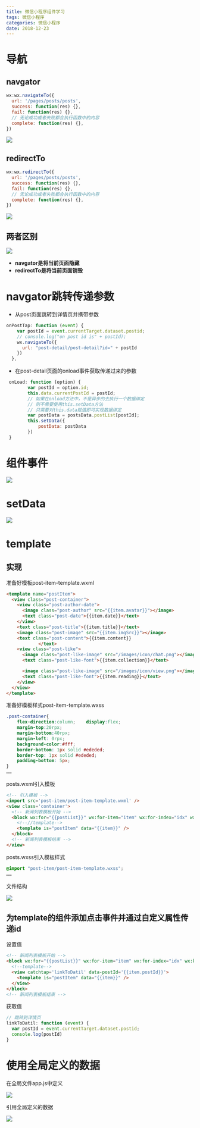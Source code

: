 ```yaml
---
title: 微信小程序组件学习
tags: 微信小程序
categories: 微信小程序
date: 2018-12-23
---
```


# 导航

## navgator

```js
wx:wx.navigateTo({
  url: '/pages/posts/posts',
  success: function(res) {},
  fail: function(res) {},
  // 无论成功或者失败都会执行函数中的内容
  complete: function(res) {},
})
```

![](/mdImg/smallProgram6.png)

<!--more-->

## redirectTo

```js
wx:wx.redirectTo({
  url: '/pages/posts/posts',
  success: function(res) {},
  fail: function(res) {},
  // 无论成功或者失败都会执行函数中的内容
  complete: function(res) {},
})
```

![](/mdImg/smallProgram7.png)

## 两者区别

![](/mdImg/smallProgram8.png)

- **navgator是将当前页面隐藏**
- **redirectTo是将当前页面销毁**

# navgator跳转传递参数

- 从post页面跳转到详情页并携带参数

```js
onPostTap: function (event) {
    var postId = event.currentTarget.dataset.postid;
    // console.log("on post id is" + postId);
    wx.navigateTo({
      url: "post-detail/post-detail?id=" + postId
    })
  },
```

- 在post-detail页面的onload事件获取传递过来的参数

```js
 onLoad: function (option) {
        var postId = option.id;
        this.data.currentPostId = postId;
   	    // 如果在onload方法中，不是异步的去执行一个数据绑定
   	    // 则不需要使用this.setData方法
   		// 只需要对this.data赋值即可实现数据绑定
        var postData = postsData.postList[postId];
        this.setData({
            postData: postData
        })
 }
```



# **组**件事件

![](/mdImg/smallProgram9.png)

# setData

![](/mdImg/smallProgram10.png)

# template

## 实现

准备好模板post-item-template.wxml

```html
<template name="postItem">
  <view class="post-container">
    <view class="post-author-date">
      <image class="post-author" src="{{item.avatar}}"></image>
      <text class="post-date">{{item.date}}</text>
    </view>
    <text class="post-title">{{item.title}}</text>
    <image class="post-image" src="{{item.imgSrc}}"></image>
    <text class="post-content">{{item.content}}
            </text>
    <view class="post-like">
      <image class="post-like-image" src="/images/icon/chat.png"></image>
      <text class="post-like-font">{{item.collection}}</text>

      <image class="post-like-image" src="/images/icon/view.png"></image>
      <text class="post-like-font">{{item.reading}}</text>
    </view>
  </view>
</template>
```

准备好模板样式post-item-template.wxss

```css
.post-container{
    flex-direction:column;    display:flex;
    margin-top:20rpx;
    margin-bottom:40rpx;
    margin-left: 0rpx;
    background-color:#fff;
    border-bottom: 1px solid #ededed;
    border-top: 1px solid #ededed;
    padding-bottom: 5px;
}
……
```

posts.wxml引入模板

```html
<!-- 引入模板 -->
<import src='post-item/post-item-template.wxml' />
<view class='container'>
  <!-- 新闻列表模板开始 -->
  <block wx:for="{{postList}}" wx:for-item="item" wx:for-index="idx" wx:key="property">
    <!--//template-->
    <template is="postItem" data="{{item}}" />
  </block>
  <!-- 新闻列表模板结束 -->
</view>
```

posts.wxss引入模板样式

```css
@import "post-item/post-item-template.wxss";
……
```

文件结构

![](/mdImg/smallProgram11.png)

## 为template的组件添加点击事件并通过自定义属性传递id

设置值

```html
<!-- 新闻列表模板开始 -->
<block wx:for="{{postList}}" wx:for-item="item" wx:for-index="idx" wx:key="property">
  <!--template-->
  <view catchtap='linkToDatil' data-postId='{{item.postId}}'>
    <template is="postItem" data="{{item}}" />
  </view>
</block>
<!-- 新闻列表模板结束 -->
```

获取值

```js
// 跳转到详情页
linkToDatil: function (event) {
  var postId = event.currentTarget.dataset.postid;
  console.log(postId)
}
```

# 使用全局定义的数据

在全局文件app.js中定义

![](/mdImg/smallProgram12.png)

引用全局定义的数据

![](/mdImg/smallProgram13.png)

